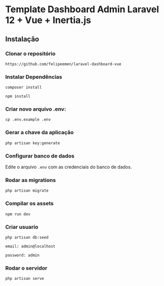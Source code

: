 # Template Dashboard Admin Laravel 12 + Vue + Inertia.js

## Instalação

### Clonar o repositório
```
https://github.com/felipeemen/laravel-dashboard-vue
```
### Instalar Dependências
```
composer install
```

```
npm install
```

### Criar novo arquivo .env:
```
cp .env.example .env
```

### Gerar a chave da aplicação
```
php artisan key:generate
```

### Configurar banco de dados
Edite o arquivo ```.env``` com as credenciais do banco de dados.

### Rodar as migrations
```
php artisan migrate
```

### Compilar os assets
```
npm run dev
```
### Criar usuario
```
php artisan db:seed
```
```email: admin@localhost```

```password: admin```

### Rodar o servidor
```
php artisan serve
```
